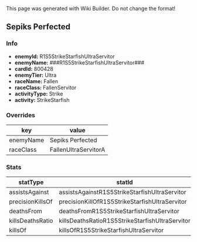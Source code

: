 <span class="wiki-builder">This page was generated with Wiki Builder. Do not change the format!</span>

## Sepiks Perfected
### Info
* **enemyId:** R1S5StrikeStarfishUltraServitor
* **enemyName:** ###R1S5StrikeStarfishUltraServitor###
* **cardId:** 800428
* **enemyTier:** Ultra
* **raceName:** Fallen
* **raceClass:** FallenServitor
* **activityType:** Strike
* **activity:** StrikeStarfish

### Overrides
key | value
--- | -----
enemyName | Sepiks Perfected
raceClass | FallenUltraServitorA

### Stats
statType | statId
-------- | ------
assistsAgainst | assistsAgainstR1S5StrikeStarfishUltraServitor
precisionKillsOf | precisionKillOfR1S5StrikeStarfishUltraServitor
deathsFrom | deathsFromR1S5StrikeStarfishUltraServitor
killsDeathsRatio | killsDeathsRatioR1S5StrikeStarfishUltraServitor
killsOf | killsOfR1S5StrikeStarfishUltraServitor

